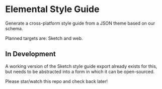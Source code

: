 # Elemental Style Guide

Generate a cross-platform style guide from a JSON theme based on our schema.

Planned targets are: Sketch and web.

## In Development

A working version of the Sketch style guide export already exists for this, but needs to be abstracted into a form in which it can be open-sourced.

Please star/watch this repo and check back later!
